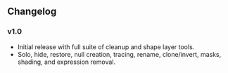 
## Changelog

### v1.0

* Initial release with full suite of cleanup and shape layer tools.
* Solo, hide, restore, null creation, tracing, rename, clone/invert, masks, shading, and expression removal.